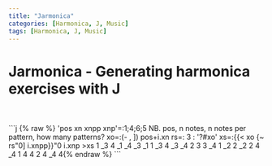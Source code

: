 ```yaml
---
title: "Jarmonica"
categories: [Harmonica, J, Music]
tags: [Harmonica, J, Music]
---
```


# Jarmonica - Generating harmonica exercises with J
<br/>
<br/>
```j
{% raw %}  'pos xn xnpp xnp'=:1;4;6;5 NB. pos, n notes, n notes per pattern,  how many patterns?
   xo=:(- , ]) pos+i.xn
   rs=: 3 : '?#xo'
   xs=:{{< xo {~ rs"0] i.xnpp}}"0 i.xnp
   >xs
 1 _3  4 _1 _4 _3
_1  1 _3  4 _3 _4
 2  3  3 _4  1 _2
 2 _2  2  4 _4  1
 4  4  2  4 _4  4{% endraw %}
 ```
<br/>
